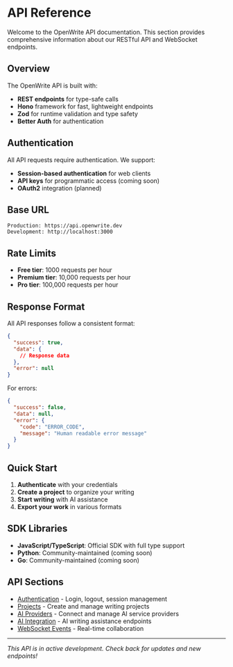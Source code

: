 # API Reference

Welcome to the OpenWrite API documentation. This section provides comprehensive information about our RESTful API and WebSocket endpoints.

## Overview

The OpenWrite API is built with:
- **REST endpoints** for type-safe calls
- **Hono** framework for fast, lightweight endpoints
- **Zod** for runtime validation and type safety
- **Better Auth** for authentication

## Authentication

All API requests require authentication. We support:
- **Session-based authentication** for web clients
- **API keys** for programmatic access (coming soon)
- **OAuth2** integration (planned)

## Base URL

```
Production: https://api.openwrite.dev
Development: http://localhost:3000
```

## Rate Limits

- **Free tier**: 1000 requests per hour
- **Premium tier**: 10,000 requests per hour
- **Pro tier**: 100,000 requests per hour

## Response Format

All API responses follow a consistent format:

```json
{
  "success": true,
  "data": {
    // Response data
  },
  "error": null
}
```

For errors:

```json
{
  "success": false,
  "data": null,
  "error": {
    "code": "ERROR_CODE",
    "message": "Human readable error message"
  }
}
```

## Quick Start

1. **Authenticate** with your credentials
2. **Create a project** to organize your writing
3. **Start writing** with AI assistance
4. **Export your work** in various formats

## SDK Libraries

- **JavaScript/TypeScript**: Official SDK with full type support
- **Python**: Community-maintained (coming soon)
- **Go**: Community-maintained (coming soon)

## API Sections

- [Authentication](./auth.md) - Login, logout, session management
- [Projects](./projects.md) - Create and manage writing projects
- [AI Providers](./ai-providers.md) - Connect and manage AI service providers
- [AI Integration](./ai.md) - AI writing assistance endpoints
- [WebSocket Events](./websocket.md) - Real-time collaboration

---

*This API is in active development. Check back for updates and new endpoints!*